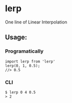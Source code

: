 # lerp

One line of Linear Interpolation

## Usage:

### Programatically

```
import lerp from 'lerp'
lerp(0, 1, 0.5);
//> 0.5
```

### CLI

```
$ lerp 0 4 0.5
> 2
```
